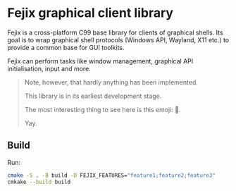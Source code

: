 # Fejix graphical client library

Fejix is a cross-platform C99 base library for clients of graphical shells.
Its goal is to wrap graphical shell protocols (Windows API, Wayland, X11 etc.) to provide a common
base for GUI toolkits.

Fejix can perform tasks like window management, graphical API initialisation,
input and more.

> Note, however, that hardly anything has been implemented.
>
> This library is in its earliest development stage.
>
> The most interesting thing to see here is this emoji: 🌸.
>
> Yay.


## Build

Run:

```sh
cmake -S . -B build -D FEJIX_FEATURES="feature1;feature2;feature3"
cmkake --build build
```
